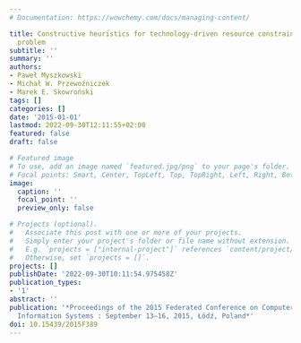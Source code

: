 ```yaml
---
# Documentation: https://wowchemy.com/docs/managing-content/

title: Constructive heuristics for technology-driven resource constrained scheduling
  problem
subtitle: ''
summary: ''
authors:
- Paweł Myszkowski
- Michał W. Przewoźniczek
- Marek E. Skowroński
tags: []
categories: []
date: '2015-01-01'
lastmod: 2022-09-30T12:11:55+02:00
featured: false
draft: false

# Featured image
# To use, add an image named `featured.jpg/png` to your page's folder.
# Focal points: Smart, Center, TopLeft, Top, TopRight, Left, Right, BottomLeft, Bottom, BottomRight.
image:
  caption: ''
  focal_point: ''
  preview_only: false

# Projects (optional).
#   Associate this post with one or more of your projects.
#   Simply enter your project's folder or file name without extension.
#   E.g. `projects = ["internal-project"]` references `content/project/deep-learning/index.md`.
#   Otherwise, set `projects = []`.
projects: []
publishDate: '2022-09-30T10:11:54.975458Z'
publication_types:
- '1'
abstract: ''
publication: '*Proceedings of the 2015 Federated Conference on Computer Science and
  Information Systems : September 13–16, 2015, Łódź, Poland*'
doi: 10.15439/2015F389
---
```

